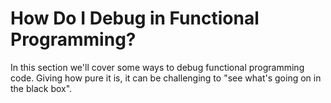 # How Do I Debug in Functional Programming?

In this section we'll cover some ways to debug functional programming code. Giving how pure it is, it can be challenging to "see what's going on in the black box".